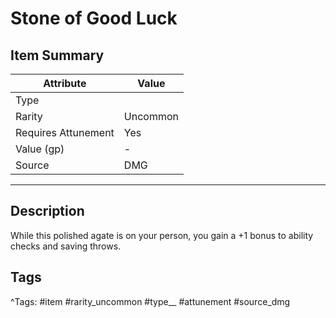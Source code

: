 # Stone of Good Luck

## Item Summary

| Attribute            | Value                        |
|----------------------|------------------------------|
| Type                 |   |
| Rarity               | Uncommon             |
| Requires Attunement  | Yes                |
| Value (gp)           | -    |
| Source               | DMG |

---

## Description

While this polished agate is on your person, you gain a +1 bonus to ability checks and saving throws.

## Tags

^Tags: #item #rarity_uncommon #type__ #attunement #source_dmg